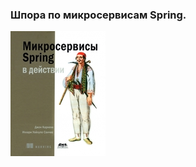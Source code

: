 ### Шпора по микросервисам Spring.

![spring-microservices-in-action .jpg](spring-microservices-in-action%20.jpg)